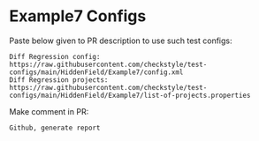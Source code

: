 # Example7 Configs
Paste below given to PR description to use such test configs:
```
Diff Regression config: https://raw.githubusercontent.com/checkstyle/test-configs/main/HiddenField/Example7/config.xml
Diff Regression projects: https://raw.githubusercontent.com/checkstyle/test-configs/main/HiddenField/Example7/list-of-projects.properties
```
Make comment in PR:
```
Github, generate report
```
